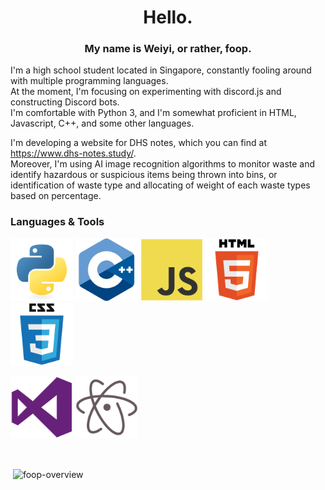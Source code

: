 # <h1 align="center">Hello.</h1>

### <h3 align="center">My name is Weiyi, or rather, foop.</h3>

I'm a high school student located in Singapore, constantly fooling around with multiple programming languages. <br>
At the moment, I'm focusing on experimenting with discord.js and constructing Discord bots. <br>
I'm comfortable with Python 3, and I'm somewhat proficient in HTML, Javascript, C++, and some other languages.

I'm developing a website for DHS notes, which you can find at https://www.dhs-notes.study/. <br>
Moreover, I'm using AI image recognition algorithms to monitor waste and identify hazardous or suspicious items being thrown into bins, or identification of waste type and allocating of weight of each waste types based on percentage.


### Languages & Tools 
<p>
<a href="https://www.python.org" target="_blank"><img src="https://github.com/devicons/devicon/blob/master/icons/python/python-original.svg" alt="Python" width="100" height="100"></a>
<a href="https://www.cplusplus.org" target="_blank"><img src="https://github.com/devicons/devicon/blob/master/icons/cplusplus/cplusplus-original.svg" alt="C++" width="100" height="100"></a>
<a href="https://developer.mozilla.org/en-US/docs/Web/JavaScript" target="_blank"><img src="https://github.com/devicons/devicon/blob/master/icons/javascript/javascript-original.svg" alt="Javascript" width="100" height="100"></a>
<a href="https://www.html.com" target="_blank"><img src="https://github.com/devicons/devicon/blob/master/icons/html5/html5-original-wordmark.svg" alt="HTML" width="100" height="100"></a>
<a href="https://www.w3.org/Style/CSS/Overview.en.html" target="_blank"><img src="https://github.com/devicons/devicon/blob/master/icons/css3/css3-original-wordmark.svg" alt="CSS" width="100" height="100"></a>
</p>

<p>
<a href="https://code.visualstudio.com" target="_blank"><img src="https://github.com/devicons/devicon/blob/master/icons/visualstudio/visualstudio-plain.svg" alt="Visual Studio Code" width="100" height="100"></a>
<a href="https://www.atom.io" target="_blank"><img src="https://github.com/devicons/devicon/blob/master/icons/atom/atom-original.svg" alt="Atom" width="100" height="100"></a>
</p>

<br>

<p>&nbsp;<img align="center" src="https://github.com/weiyi-m/github-stats/blob/master/generated/overview.svg" alt="foop-overview" /></p>
